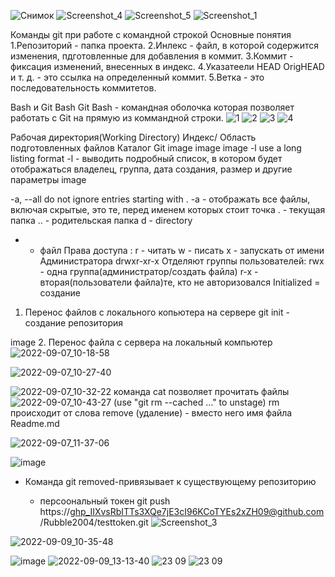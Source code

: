 ![Снимок](https://user-images.githubusercontent.com/97594420/191928640-e5381e2b-e08f-48b9-9cfb-00f422bd217f.PNG)
![Screenshot_4](https://user-images.githubusercontent.com/97594420/191923263-f3f562e7-e4ee-41e5-82fd-1082d0c06edc.png)
![Screenshot_5](https://user-images.githubusercontent.com/97594420/191923833-592c2930-0a40-4a6c-a3f8-c311999ef11d.png)
![Screenshot_1](https://user-images.githubusercontent.com/97594420/191913697-0970f3d4-a576-4a2a-8936-dc483152b138.png)

Команды git при работе с командной строкой
Основные понятия
1.Репозиторий - папка проекта.
2.Инлекс - файл, в которой содержится изменения, пдготовленные для добавления в коммит.
3.Коммит - фиксация изменений, внесенных в индекс.
4.Указатеели HEAD OrigHEAD и т. д. - это ссылка на определенный коммит.
5.Ветка - это последовательность коммитетов.


Bash и Git Bash
Git Bash - командная оболочка которая позволяет работать с Git на прямую из коммандной строки.
![1](https://user-images.githubusercontent.com/97594420/188813685-ecefb84a-6166-46a7-b713-6977759bc232.png)
![2](https://user-images.githubusercontent.com/97594420/188813739-cc956917-9a8a-4ec2-a302-13f1f181f377.png)
![3](https://user-images.githubusercontent.com/97594420/188813834-26b90949-a2ee-48bc-ac5e-21f71f2a786f.png)
![4](https://user-images.githubusercontent.com/97594420/188813849-0f1fb74f-bc40-48b8-b9f3-ff27fdf99d94.png)


Рабочая директория(Working Directory)
Индекс/ Область подготовленных файлов
Каталог Git image image image
-l use a long listing format
-l - выводить подробный список, в котором будет отображаться владелец, группа, дата создания, размер и другие параметры image


-a, --all do not ignore entries starting with .
-a - отображать все файлы, включая скрытые, это те, перед именем которых стоит точка
. - текущая папка
.. - родительская папка
d - directory
- - файл
Права доступа :
r - читать
w - писать
x - запускать от имени Администратора
drwxr-xr-x
Отделяют группы пользователей:
rwx - одна группа(администратор/создать файла)
r-x - вторая(пользователи файла)те, кто не авторизовался
Initialized = создание
1. Перенос файлов с локального копьютера на сервере
git init - создание репозитория

image
2. Перенос файла с сервера на локальный компьютер
![2022-09-07_10-18-58](https://user-images.githubusercontent.com/97594420/188814352-ce6f17fa-42c5-460d-b3c9-43261c4c2717.png)

![2022-09-07_10-27-40](https://user-images.githubusercontent.com/97594420/188816313-88996352-4da2-4d47-a09a-07a4154aece6.png)

![2022-09-07_10-32-22](https://user-images.githubusercontent.com/97594420/188816987-ee343010-ae75-4cae-856d-2a43c5d5fa07.png)
команда cat позволяет прочитать файлы
![2022-09-07_10-43-27](https://user-images.githubusercontent.com/97594420/188819505-e1b1bd50-dd97-4a03-8e0c-3db8841f6f4d.png)
 (use "git rm --cached <file>..." to unstage)
 rm происходит от слова remove (удаление)
  <file> - вместо него имя файла Readme.md
    
![2022-09-07_11-37-06](https://user-images.githubusercontent.com/97594420/188831967-7aac0448-b945-4754-8229-3b6534bb5c62.png)
   
   ![image](https://user-images.githubusercontent.com/97594420/189284921-5852a889-59b6-4cbe-a32e-f83dde245421.png)

* Команда git removed-привязывает к существующему репозиторию
   
   * персоональный токен git push https://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@github.com/Rubble2004/testtoken.git
   ![Screenshot_3](https://user-images.githubusercontent.com/97594420/191919148-5abd7ebb-13cb-4174-94a3-1992639ca657.png)

   
![2022-09-09_10-35-48](https://user-images.githubusercontent.com/97594420/189297526-59848966-1b63-4472-82c5-67d4c1ccd9b6.png)

   ![image](https://user-images.githubusercontent.com/97594420/189298734-6a43ac59-e1c3-436d-bb9e-366c928b9ab9.png)
![2022-09-09_13-13-40](https://user-images.githubusercontent.com/97594420/189327743-1044316c-d2d0-4269-af29-387e20398d00.png)
![23 09](https://user-images.githubusercontent.com/97594420/191914220-64ca65c7-114d-4988-9b8b-7a6607bb2642.PNG)
![23 09](https://user-images.githubusercontent.com/97594420/191914230-5e98a4ea-f07f-463c-bde9-f8bb086fd982.PNG)

